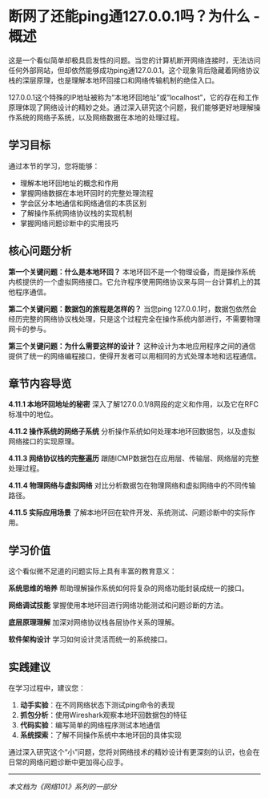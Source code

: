 # 断网了还能ping通127.0.0.1吗？为什么 - 概述

这是一个看似简单却极具启发性的问题。当您的计算机断开网络连接时，无法访问任何外部网站，但却依然能够成功ping通127.0.0.1。这个现象背后隐藏着网络协议栈的深层原理，也是理解本地环回接口和网络传输机制的绝佳入口。

127.0.0.1这个特殊的IP地址被称为“本地环回地址”或“localhost”，它的存在和工作原理体现了网络设计的精妙之处。通过深入研究这个问题，我们能够更好地理解操作系统的网络子系统，以及网络数据在本地的处理过程。

## 学习目标

通过本节的学习，您将能够：
- 理解本地环回地址的概念和作用
- 掌握网络数据在本地环回时的完整处理流程
- 学会区分本地通信和网络通信的本质区别
- 了解操作系统网络协议栈的实现机制
- 掌握网络问题诊断中的实用技巧

## 核心问题分析

**第一个关键问题：什么是本地环回？**
本地环回不是一个物理设备，而是操作系统内核提供的一个虚拟网络接口。它允许程序使用网络协议来与同一台计算机上的其他程序通信。

**第二个关键问题：数据包的旅程是怎样的？**
当您ping 127.0.0.1时，数据包依然会经历完整的网络协议栈处理，只是这个过程完全在操作系统内部进行，不需要物理网卡的参与。

**第三个关键问题：为什么需要这样的设计？**
这种设计为本地应用程序之间的通信提供了统一的网络编程接口，使得开发者可以用相同的方式处理本地和远程通信。

## 章节内容导览

**4.11.1 本地环回地址的秘密**
深入了解127.0.0.1/8网段的定义和作用，以及它在RFC标准中的地位。

**4.11.2 操作系统的网络子系统**
分析操作系统如何处理本地环回数据包，以及虚拟网络接口的实现原理。

**4.11.3 网络协议栈的完整遍历**
跟随ICMP数据包在应用层、传输层、网络层的完整处理过程。

**4.11.4 物理网络与虚拟网络**
对比分析数据包在物理网络和虚拟网络中的不同传输路径。

**4.11.5 实际应用场景**
了解本地环回在软件开发、系统测试、问题诊断中的实际作用。

## 学习价值

这个看似微不足道的问题实际上具有丰富的教育意义：

**系统思维的培养**
帮助理解操作系统如何将复杂的网络功能封装成统一的接口。

**网络调试技能**
掌握使用本地环回进行网络功能测试和问题诊断的方法。

**底层原理理解**
加深对网络协议栈各层协作关系的理解。

**软件架构设计**
学习如何设计灵活而统一的系统接口。

## 实践建议

在学习过程中，建议您：
1. **动手实验**：在不同网络状态下测试ping命令的表现
2. **抓包分析**：使用Wireshark观察本地环回数据包的特征
3. **代码实验**：编写简单的网络程序测试本地通信
4. **系统探索**：了解不同操作系统中本地环回的具体实现

通过深入研究这个“小”问题，您将对网络技术的精妙设计有更深刻的认识，也会在日常的网络问题诊断中更加得心应手。

---

*本文档为《网络101》系列的一部分*
